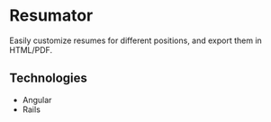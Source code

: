 Resumator
=========

Easily customize resumes for different positions, and export them in HTML/PDF.

Technologies
------------

* Angular
* Rails
